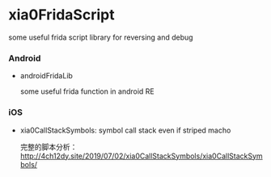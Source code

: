 # xia0FridaScript
some useful frida script library for reversing and debug

### Android

- androidFridaLib

  some useful frida function in android RE



### iOS

- xia0CallStackSymbols: symbol call stack even if striped macho

  完整的脚本分析：http://4ch12dy.site/2019/07/02/xia0CallStackSymbols/xia0CallStackSymbols/

